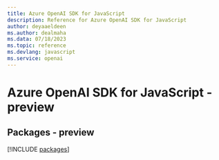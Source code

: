 ```yaml
---
title: Azure OpenAI SDK for JavaScript
description: Reference for Azure OpenAI SDK for JavaScript
author: deyaaeldeen
ms.author: dealmaha
ms.data: 07/18/2023
ms.topic: reference
ms.devlang: javascript
ms.service: openai
---
```

# Azure OpenAI SDK for JavaScript - preview
## Packages - preview
[!INCLUDE [packages](openai-index.md)]